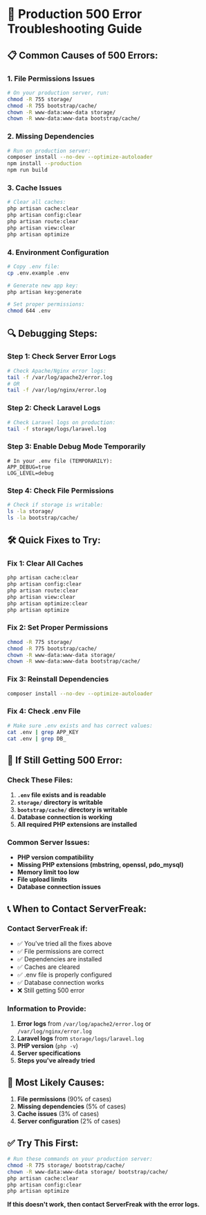 # 🚨 Production 500 Error Troubleshooting Guide

## 📋 **Common Causes of 500 Errors:**

### **1. File Permissions Issues**
```bash
# On your production server, run:
chmod -R 755 storage/
chmod -R 755 bootstrap/cache/
chown -R www-data:www-data storage/
chown -R www-data:www-data bootstrap/cache/
```

### **2. Missing Dependencies**
```bash
# Run on production server:
composer install --no-dev --optimize-autoloader
npm install --production
npm run build
```

### **3. Cache Issues**
```bash
# Clear all caches:
php artisan cache:clear
php artisan config:clear
php artisan route:clear
php artisan view:clear
php artisan optimize
```

### **4. Environment Configuration**
```bash
# Copy .env file:
cp .env.example .env

# Generate new app key:
php artisan key:generate

# Set proper permissions:
chmod 644 .env
```

## 🔍 **Debugging Steps:**

### **Step 1: Check Server Error Logs**
```bash
# Check Apache/Nginx error logs:
tail -f /var/log/apache2/error.log
# OR
tail -f /var/log/nginx/error.log
```

### **Step 2: Check Laravel Logs**
```bash
# Check Laravel logs on production:
tail -f storage/logs/laravel.log
```

### **Step 3: Enable Debug Mode Temporarily**
```env
# In your .env file (TEMPORARILY):
APP_DEBUG=true
LOG_LEVEL=debug
```

### **Step 4: Check File Permissions**
```bash
# Check if storage is writable:
ls -la storage/
ls -la bootstrap/cache/
```

## 🛠️ **Quick Fixes to Try:**

### **Fix 1: Clear All Caches**
```bash
php artisan cache:clear
php artisan config:clear
php artisan route:clear
php artisan view:clear
php artisan optimize:clear
php artisan optimize
```

### **Fix 2: Set Proper Permissions**
```bash
chmod -R 775 storage/
chmod -R 775 bootstrap/cache/
chown -R www-data:www-data storage/
chown -R www-data:www-data bootstrap/cache/
```

### **Fix 3: Reinstall Dependencies**
```bash
composer install --no-dev --optimize-autoloader
```

### **Fix 4: Check .env File**
```bash
# Make sure .env exists and has correct values:
cat .env | grep APP_KEY
cat .env | grep DB_
```

## 🚨 **If Still Getting 500 Error:**

### **Check These Files:**
1. **`.env` file exists and is readable**
2. **`storage/` directory is writable**
3. **`bootstrap/cache/` directory is writable**
4. **Database connection is working**
5. **All required PHP extensions are installed**

### **Common Server Issues:**
- **PHP version compatibility**
- **Missing PHP extensions (mbstring, openssl, pdo_mysql)**
- **Memory limit too low**
- **File upload limits**
- **Database connection issues**

## 📞 **When to Contact ServerFreak:**

### **Contact ServerFreak if:**
- ✅ You've tried all the fixes above
- ✅ File permissions are correct
- ✅ Dependencies are installed
- ✅ Caches are cleared
- ✅ .env file is properly configured
- ✅ Database connection works
- ❌ Still getting 500 error

### **Information to Provide:**
1. **Error logs** from `/var/log/apache2/error.log` or `/var/log/nginx/error.log`
2. **Laravel logs** from `storage/logs/laravel.log`
3. **PHP version** (`php -v`)
4. **Server specifications**
5. **Steps you've already tried**

## 🎯 **Most Likely Causes:**

1. **File permissions** (90% of cases)
2. **Missing dependencies** (5% of cases)
3. **Cache issues** (3% of cases)
4. **Server configuration** (2% of cases)

## ✅ **Try This First:**

```bash
# Run these commands on your production server:
chmod -R 775 storage/ bootstrap/cache/
chown -R www-data:www-data storage/ bootstrap/cache/
php artisan cache:clear
php artisan config:clear
php artisan optimize
```

**If this doesn't work, then contact ServerFreak with the error logs.**



